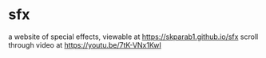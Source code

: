# sfx
a website of special effects, viewable at https://skparab1.github.io/sfx scroll through video at https://youtu.be/7tK-VNx1KwI
